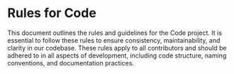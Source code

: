 # Rules for Code

This document outlines the rules and guidelines for the Code project. It is essential to follow these rules to ensure consistency, maintainability, and clarity in our codebase.
These rules apply to all contributors and should be adhered to in all aspects of development, including code structure, naming conventions, and documentation practices.
